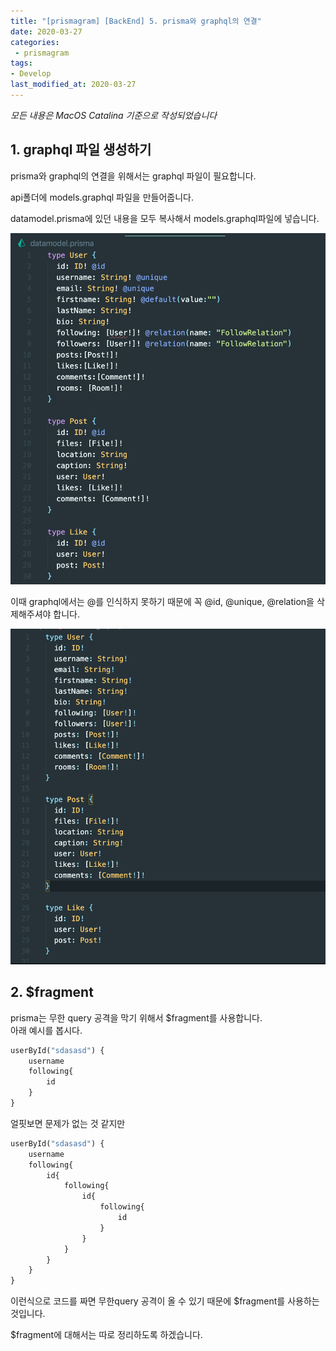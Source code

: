 ```yaml
---
title: "[prismagram] [BackEnd] 5. prisma와 graphql의 연결"
date: 2020-03-27
categories:
 - prismagram
tags: 
- Develop
last_modified_at: 2020-03-27
---
```


_모든 내용은 MacOS Catalina 기준으로 작성되었습니다_

## 1. graphql 파일 생성하기

prisma와 graphql의 연결을 위해서는 graphql 파일이 필요합니다.  

api폴더에 models.graphql 파일을 만들어줍니다.  

datamodel.prisma에 있던 내용을 모두 복사해서 models.graphql파일에 넣습니다.  

![prisma](/assets/2020-03-27-prismagram-5/prisma.png)

이때 graphql에서는 @를 인식하지 못하기 때문에 꼭 @id, @unique, @relation을 삭제해주셔야 합니다.

![graphql](/assets/2020-03-27-prismagram-5/graphql.png)

## 2. $fragment

prisma는 무한 query 공격을 막기 위해서 $fragment를 사용합니다.  
아래 예시를 봅시다.

~~~ graphql
userById("sdasasd") {
    username
    following{
        id
    }
}
~~~

얼핏보면 문제가 없는 것 같지만 

~~~ graphql
userById("sdasasd") {
    username
    following{
        id{
            following{
                id{
                    following{
                        id
                    }
                }
            }
        }
    }
}

~~~

이런식으로 코드를 짜면 무한query 공격이 올 수 있기 때문에 $fragment를 사용하는 것입니다.  

$fragment에 대해서는 따로 정리하도록 하겠습니다.